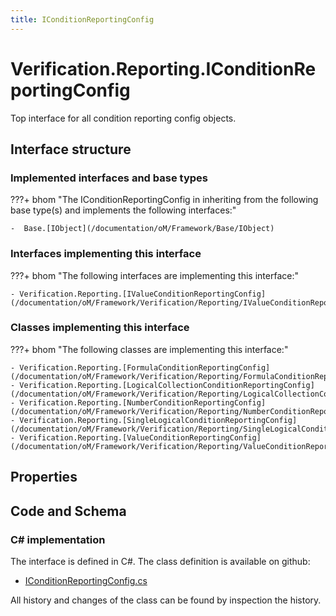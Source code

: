 ```yaml
---
title: IConditionReportingConfig
---
```


# Verification.Reporting.IConditionReportingConfig

Top interface for all condition reporting config objects.

## Interface structure

### Implemented interfaces and base types

???+ bhom "The IConditionReportingConfig in inheriting from the following base type(s) and implements the following interfaces:"

    -  Base.[IObject](/documentation/oM/Framework/Base/IObject)


### Interfaces implementing this interface

???+ bhom "The following interfaces are implementing this interface:"

    - Verification.Reporting.[IValueConditionReportingConfig](/documentation/oM/Framework/Verification/Reporting/IValueConditionReportingConfig)


### Classes implementing this interface

???+ bhom "The following classes are implementing this interface:"

    - Verification.Reporting.[FormulaConditionReportingConfig](/documentation/oM/Framework/Verification/Reporting/FormulaConditionReportingConfig)
    - Verification.Reporting.[LogicalCollectionConditionReportingConfig](/documentation/oM/Framework/Verification/Reporting/LogicalCollectionConditionReportingConfig)
    - Verification.Reporting.[NumberConditionReportingConfig](/documentation/oM/Framework/Verification/Reporting/NumberConditionReportingConfig)
    - Verification.Reporting.[SingleLogicalConditionReportingConfig](/documentation/oM/Framework/Verification/Reporting/SingleLogicalConditionReportingConfig)
    - Verification.Reporting.[ValueConditionReportingConfig](/documentation/oM/Framework/Verification/Reporting/ValueConditionReportingConfig)


## Properties

## Code and Schema

### C# implementation

The interface is defined in C#. The class definition is available on github:

- [IConditionReportingConfig.cs](https://github.com/BHoM/BHoM/blob/develop/Verification_oM/Reporting/Interfaces/IConditionReportingConfig.cs)

All history and changes of the class can be found by inspection the history.
